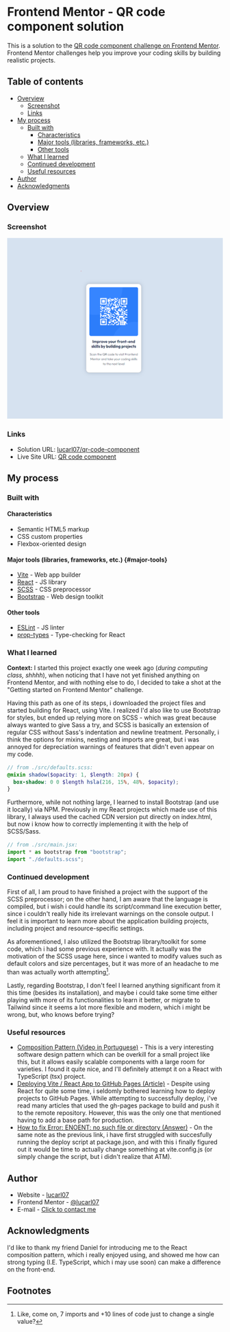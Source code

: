 # Frontend Mentor - QR code component solution

This is a solution to the [QR code component challenge on Frontend Mentor](https://www.frontendmentor.io/challenges/qr-code-component-iux_sIO_H). Frontend Mentor challenges help you improve your coding skills by building realistic projects. 

## Table of contents

- [Overview](#overview)
  - [Screenshot](#screenshot)
  - [Links](#links)
- [My process](#my-process)
  - [Built with](#built-with)
    - [Characteristics](#characteristics)
    - [Major tools (libraries, frameworks, etc.)](#major-tools)
    - [Other tools](#other-tools)
  - [What I learned](#what-i-learned)
  - [Continued development](#continued-development)
  - [Useful resources](#useful-resources)
- [Author](#author)
- [Acknowledgments](#acknowledgments)

## Overview

### Screenshot

<img src="./public/screenshot.png" alt="Project screenshot" width="700">

### Links

- Solution URL: [lucarl07/qr-code-component](https://github.com/lucarl07/qr-code-component)
- Live Site URL: [QR code component](https://lucarl07.github.io/qr-code-component/)

## My process

### Built with

#### Characteristics

- Semantic HTML5 markup
- CSS custom properties
- Flexbox-oriented design

#### Major tools (libraries, frameworks, etc.) {#major-tools}

- [Vite](https://vite.dev) - Web app builder
- [React](https://reactjs.org/) - JS library
- [SCSS](https://sass-lang.com) - CSS preprocessor
- [Bootstrap](https://getbootstrap.com) - Web design toolkit

#### Other tools

- [ESLint](https://eslint.org) - JS linter
- [prop-types](https://github.com/facebook/prop-types) - Type-checking for React

### What I learned

**Context:** I started this project exactly one week ago (*during computing class, shhhh*), when noticing that I have not yet finished anything on Frontend Mentor, and with nothing else to do, I decided to take a shot at the "Getting started on Frontend Mentor" challenge. 

Having this path as one of its steps, i downloaded the project files and started building for React, using Vite. I realized I'd also like to use Bootstrap for styles, but ended up relying more on SCSS - which was great because always wanted to give Sass a try, and SCSS is basically an extension of regular CSS without Sass's indentation and newline treatment. Personally, i think the options for mixins, nesting and imports are great, but i was annoyed for depreciation warnings of features that didn't even appear on my code.

```scss
// from ./src/defaults.scss:
@mixin shadow($opacity: 1, $length: 20px) {
  box-shadow: 0 0 $length hsla(216, 15%, 48%, $opacity);
}
```

Furthermore, while not nothing large, I learned to install Bootstrap (and use it locally) via NPM. Previously in my React projects which made use of this library, I always used the cached CDN version put directly on index.html, but now i know how to correctly implementing it with the help of SCSS/Sass.

```js
// from ./src/main.jsx:
import * as bootstrap from "bootstrap";
import "./defaults.scss";
```

### Continued development

First of all, I am proud to have finished a project with the support of the SCSS preprocessor; on the other hand, I am aware that the language is compiled, but i wish i could handle its script/command line execution better, since i couldn't really hide its irrelevant warnings on the console output. I feel it is important to learn more about the application building projects, including project and resource-specific settings.

As aforementioned, I also utilized the Bootstrap library/toolkit for some code, which i had some previous experience with. It actually was the motivation of the SCSS usage here, since i wanted to modify values such as default colors and size percentages, but it was more of an headache to me than was actually worth attempting[^1].

Lastly, regarding Bootstrap, I don't feel I learned anything significant from it this time (besides its installation), and maybe i could take some time either playing with more of its functionalities to learn it better, or migrate to Tailwind since it seems a lot more flexible and modern, which i might be wrong, but, who knows before trying?

### Useful resources

- [Composition Pattern (Video in Portuguese)](https://www.example.com) - This is a very interesting software design pattern which can be overkill for a small project like this, but it allows easily scalable components with a large room for varieties. I found it quite nice, and I'll definitely attempt it on a React with TypeScript (tsx) project.
- [Deploying Vite / React App to GitHub Pages (Article)](https://dev.to/rashidshamloo/deploying-vite-react-app-to-github-pages-35hf) - Despite using React for quite some time, i seldomly bothered learning how to deploy projects to GitHub Pages. While attempting to successfully deploy, i've read many articles that used the gh-pages package to build and push it to the remote repository. However, this was the only one that mentioned having to add a base path for production.
- [How to fix Error: ENOENT: no such file or directory (Answer)](https://stackoverflow.com/a/78707430) - On the same note as the previous link, i have first struggled with succesfully running the deploy script at package.json, and with this i finally figured out it would be time to actually change something at vite.config.js (or simply change the script, but i didn't realize that ATM).

## Author

- Website - [lucarl07](https://github.com/lucarl07)
- Frontend Mentor - [@lucarl07](https://www.frontendmentor.io/profile/lucarl07)
- E-mail - [Click to contact me](mailto:07lucarl.dev@gmail.com)

## Acknowledgments

I'd like to thank my friend Daniel for introducing me to the React composition pattern, which i really enjoyed using, and showed me how can strong typing (I.E. TypeScript, which i may use soon) can make a difference on the front-end.

## Footnotes

[^1]: Like, come on, 7 imports and +10 lines of code just to change a single value?